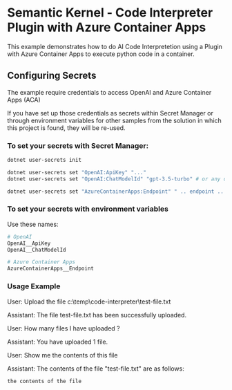 # Semantic Kernel - Code Interpreter Plugin with Azure Container Apps

This example demonstrates how to do AI Code Interpretetion using a Plugin with Azure Container Apps to execute python code in a container.

## Configuring Secrets

The example require credentials to access OpenAI and Azure Container Apps (ACA)

If you have set up those credentials as secrets within Secret Manager or through environment variables for other samples from the solution in which this project is found, they will be re-used.

### To set your secrets with Secret Manager:

```sh {"id":"01J6KPW1GVTA7TMS3JR5BS6DDY"}
dotnet user-secrets init

dotnet user-secrets set "OpenAI:ApiKey" "..."
dotnet user-secrets set "OpenAI:ChatModelId" "gpt-3.5-turbo" # or any other function callable model.

dotnet user-secrets set "AzureContainerApps:Endpoint" " .. endpoint .. "
```

### To set your secrets with environment variables

Use these names:

```sh {"id":"01J6KPW1GVTA7TMS3JR90XESJN"}
# OpenAI
OpenAI__ApiKey
OpenAI__ChatModelId

# Azure Container Apps
AzureContainerApps__Endpoint
```

### Usage Example

User: Upload the file c:\temp\code-interpreter\test-file.txt

Assistant: The file test-file.txt has been successfully uploaded.

User: How many files I have uploaded ?

Assistant: You have uploaded 1 file.

User: Show me the contents of this file

Assistant: The contents of the file "test-file.txt" are as follows:

```text {"id":"01J6KPW1GVTA7TMS3JRA9N82E0"}
the contents of the file
```